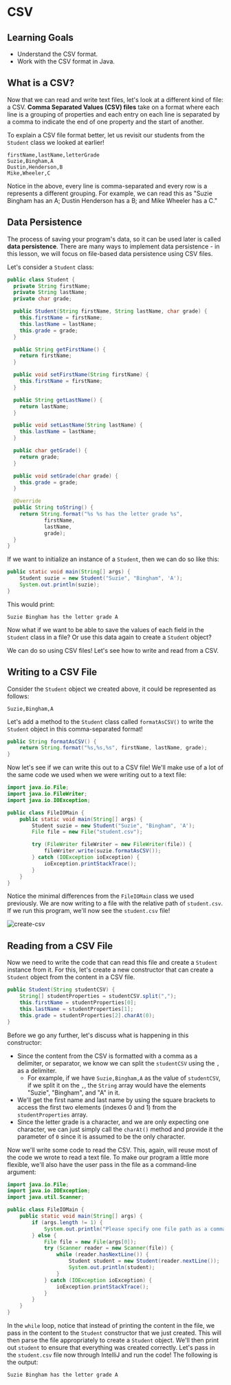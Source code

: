 # CSV

## Learning Goals

- Understand the CSV format.
- Work with the CSV format in Java.

## What is a CSV?

Now that we can read and write text files, let's look at a different kind of
file: a CSV. **Comma Separated Values (CSV) files** take on a format where each
line is a grouping of properties and each entry on each line is separated by a
comma to indicate the end of one property and the start of another.

To explain a CSV file format better, let us revisit our students from the
`Student` class we looked at earlier!

```plaintext
firstName,lastName,letterGrade
Suzie,Bingham,A
Dustin,Henderson,B
Mike,Wheeler,C
```

Notice in the above, every line is comma-separated and every row is a represents
a different grouping. For example, we can read this as "Suzie Bingham has an A;
Dustin Henderson has a B; and Mike Wheeler has a C."

## Data Persistence

The process of saving your program's data, so it can be used later is called
**data persistence**. There are many ways to implement data persistence - in this
lesson, we will focus on file-based data persistence using CSV files.

Let's consider a `Student` class:

```java
public class Student {
  private String firstName;
  private String lastName;
  private char grade;

  public Student(String firstName, String lastName, char grade) {
    this.firstName = firstName;
    this.lastName = lastName;
    this.grade = grade;
  }

  public String getFirstName() {
    return firstName;
  }

  public void setFirstName(String firstName) {
    this.firstName = firstName;
  }

  public String getLastName() {
    return lastName;
  }

  public void setLastName(String lastName) {
    this.lastName = lastName;
  }

  public char getGrade() {
    return grade;
  }

  public void setGrade(char grade) {
    this.grade = grade;
  }

  @Override
  public String toString() {
    return String.format("%s %s has the letter grade %s",
            firstName,
            lastName,
            grade);
  }
}
```

If we want to initialize an instance of a `Student`, then we can do so like this:

```java
public static void main(String[] args) {
    Student suzie = new Student("Suzie", "Bingham", 'A');
    System.out.println(suzie);
}
```

This would print:

```plaintext
Suzie Bingham has the letter grade A
```

Now what if we want to be able to save the values of each field in the `Student`
class in a file? Or use this data again to create a `Student` object?

We can do so using CSV files! Let's see how to write and read from a CSV.

## Writing to a CSV File

Consider the `Student` object we created above, it could be represented as
follows:

```plaintext
Suzie,Bingham,A
```

Let's add a method to the `Student` class called `formatAsCSV()` to write the
`Student` object in this comma-separated format!

```java
public String formatAsCSV() {
    return String.format("%s,%s,%s", firstName, lastName, grade);
}
```

Now let's see if we can write this out to a CSV file! We'll make use of a lot of
the same code we used when we were writing out to a text file:

```java
import java.io.File;
import java.io.FileWriter;
import java.io.IOException;

public class FileIOMain {
    public static void main(String[] args) {
        Student suzie = new Student("Suzie", "Bingham", 'A');
        File file = new File("student.csv");

        try (FileWriter fileWriter = new FileWriter(file)) {
            fileWriter.write(suzie.formatAsCSV());
        } catch (IOException ioException) {
            ioException.printStackTrace();
        }
    }
}
```

Notice the minimal differences from the `FileIOMain` class we used previously.
We are now writing to a file with the relative path of `student.csv`. If we
run this program, we'll now see the `student.csv` file!

![create-csv](https://curriculum-content.s3.amazonaws.com/java-mod-3/csv/create-csv-file.png)

## Reading from a CSV File

Now we need to write the code that can read this file and create a `Student`
instance from it. For this, let's create a new constructor that can create a
`Student` object from the content in a CSV file.

```java
public Student(String studentCSV) {
    String[] studentProperties = studentCSV.split(",");
    this.firstName = studentProperties[0];
    this.lastName = studentProperties[1];
    this.grade = studentProperties[2].charAt(0);
}
```

Before we go any further, let's discuss what is happening in this constructor:

- Since the content from the CSV is formatted with a comma as a delimiter, or
  separator, we know we can split the `studentCSV` using the `,` as a delimiter.
  - For example, if we have `Suzie,Bingham,A` as the value of `studentCSV`, if
    we split it on the `,`, the `String` array would have the elements "Suzie",
    "Bingham", and "A" in it.
- We'll get the first name and last name by using the square brackets to access
  the first two elements (indexes 0 and 1) from the `studentProperties` array.
- Since the letter grade is a character, and we are only expecting one
  character, we can just simply call the `charAt()` method and provide it the
  parameter of `0` since it is assumed to be the only character.

Now we'll write some code to read the CSV. This, again, will reuse most of the
code we wrote to read a text file. To make our program a little more flexible,
we'll also have the user pass in the file as a command-line argument:

```java
import java.io.File;
import java.io.IOException;
import java.util.Scanner;

public class FileIOMain {
    public static void main(String[] args) {
        if (args.length != 1) {
            System.out.println("Please specify one file path as a command-line argument.");
        } else {
            File file = new File(args[0]);
            try (Scanner reader = new Scanner(file)) {
                while (reader.hasNextLine()) {
                    Student student = new Student(reader.nextLine());
                    System.out.println(student);
                }
            } catch (IOException ioException) {
                ioException.printStackTrace();
            }
        }
    }
}
```

In the `while` loop, notice that instead of printing the content in the file,
we pass in the content to the `Student` constructor that we just created. This
will then parse the file appropriately to create a `Student` object. We'll then
print out `student` to ensure that everything was created correctly. Let's pass
in the `student.csv` file now through IntelliJ and run the code! The following
is the output:

```plaintext
Suzie Bingham has the letter grade A
```
